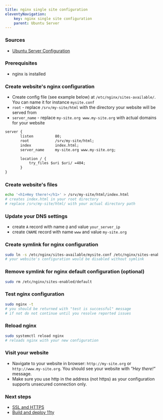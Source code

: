 ```yaml
---
title: nginx single site configuration
eleventyNavigation:
    key: nginx single site configuration
    parent: Ubuntu Server
---
```

### Sources
- [Ubuntu Server Configuration](https://documentation.ubuntu.com/server/how-to/web-services/configure-nginx/)
### Prerequisites
- nginx is installed
### Create website's nginx configuration
- Create config file (see example below) at `/etc/nginx/sites-available/`. You can name it for instance `mysite.conf`
- `root` - replace `/srv/my-site/html` with the directory your website will be served from
- `server_name` - replace `my-site.org www.my-site.org` with actual domains for your website
```txt
server {
       listen          80;
       root            /srv/my-site/html;
       index           index.html;
       server_name     my-site.org www.my-site.org; 

       location / { 
           try_files $uri $uri/ =404; 
       }
}
```
### Create website's files
```bash
echo '<h1>Hey there!</h1>' > /srv/my-site/html/index.html
# creates index.html in your root directory
# replace /srv/my-site/html/ with your actual directory path
```
### Update your DNS settings
- create `A` record with name `@` and value `your_server_ip`
- create `CNAME` record with name `www` and value `my-site.org` 
### Create symlink for nginx configuration
```bash
sudo ln -s /etc/nginx/sites-available/mysite.conf /etc/nginx/sites-enabled/
# your website's configuration would be disabled without symlink
```
### Remove symlink for nginx default configuration (optional)
```bash
sudo rm /etc/nginx/sites-enabled/default
```
### Test nginx configuration
```bash
sudo nginx -t
# you should be returned with "test is successful" message
# if not do not continue until you resolve reported issues
```
### Reload nginx
```bash
sudo systemctl reload nginx
# reloads nginx with your new configuration
```
### Visit your website
- Navigate to your website in browser: `http://my-site.org` or `http://www.my-site.org`. You should see your website with _"Hey there!"_ message.
- Make sure you use http in the address (not https) as your configuration supports unsecured connection only.
### Next steps
- [SSL and HTTPS](/note/ssl-https)
- [Build and deploy 11ty](/note/build-deploy-11ty/) 

